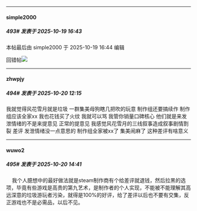 ﻿
*****

####  simple2000  
##### 493#       发表于 2025-10-19 16:43

 本帖最后由 simple2000 于 2025-10-19 16:44 编辑 

回错帖<img src="https://static.stage1st.com/image/smiley/face2017/001.png" referrerpolicy="no-referrer">


*****

####  zhwpjy  
##### 494#       发表于 2025-10-20 12:15

我就觉得风花雪月就是垃圾 一群集美母狗瞎几把吹的玩意 制作组还要搞续作 制作组应该全家xx 我也花钱买了火纹 我就可以骂 我管你销量口碑核心 他们就是来发泄情绪的不是来提意见 正常的提意见 我感觉风花雪月的三线叙事造成叙事剧情割裂 差评 发泄情绪没一点意思的 制作组全家被xx了 集美闹麻了 这种差评有啥意义


*****

####  wuwo2  
##### 495#       发表于 2025-10-20 14:41

    我个人臆想中的最好做法就是steam制作商有个给差评就退钱，然后拉黑的选项，毕竟有些游戏是高贵的第九艺术，是制作者的个人实现，不能被不能理解其高远深意的垃圾游玩者污染，就得是100%的好评，给了差评以后也不要有交集，反正游戏也不是必需品，以后不见。

